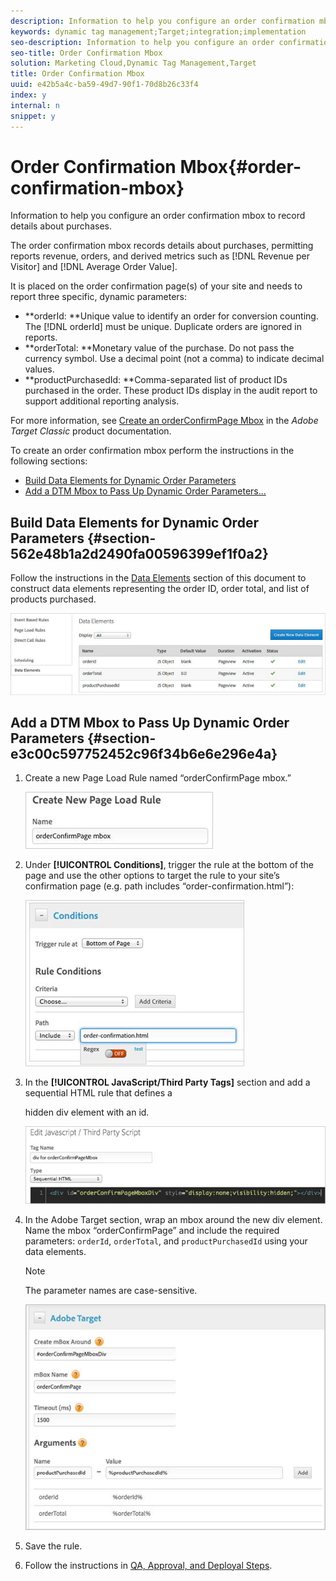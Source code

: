 ```yaml
---
description: Information to help you configure an order confirmation mbox to record details about purchases.
keywords: dynamic tag management;Target;integration;implementation
seo-description: Information to help you configure an order confirmation mbox to record details about purchases.
seo-title: Order Confirmation Mbox
solution: Marketing Cloud,Dynamic Tag Management,Target
title: Order Confirmation Mbox
uuid: e42b5a4c-ba59-49d7-90f1-70d8b26c33f4
index: y
internal: n
snippet: y
---
```


# Order Confirmation Mbox{#order-confirmation-mbox}

Information to help you configure an order confirmation mbox to record details about purchases.

The order confirmation mbox records details about purchases, permitting reports revenue, orders, and derived metrics such as [!DNL Revenue per Visitor] and [!DNL Average Order Value].

It is placed on the order confirmation page(s) of your site and needs to report three specific, dynamic parameters:

* **orderId: **Unique value to identify an order for conversion counting. The [!DNL orderId] must be unique. Duplicate orders are ignored in reports. 
* **orderTotal: **Monetary value of the purchase. Do not pass the currency symbol. Use a decimal point (not a comma) to indicate decimal values. 
* **productPurchasedId: **Comma-separated list of product IDs purchased in the order. These product IDs display in the audit report to support additional reporting analysis.

For more information, see [Create an orderConfirmPage Mbox](https://marketing.adobe.com/resources/help/en_US/tnt/help/t_Creating_a_Place_Order_Mbox.html) in the *Adobe Target Classic* product documentation.

To create an order confirmation mbox perform the instructions in the following sections:

* [Build Data Elements for Dynamic Order Parameters](../../../adobe-target-tool/configure-target-tool/mboxes/order-confirmation-mbox.md#section-562e48b1a2d2490fa00596399ef1f0a2) 
* [Add a DTM Mbox to Pass Up Dynamic Order Parameters...](../../../adobe-target-tool/configure-target-tool/mboxes/order-confirmation-mbox.md#section-e3c00c597752452c96f34b6e6e296e4a)

## Build Data Elements for Dynamic Order Parameters {#section-562e48b1a2d2490fa00596399ef1f0a2}

Follow the instructions in the [Data Elements](../../../adobe-target-tool/configure-target-tool/data-elements/data-elements.md#concept-13e03aed47b145e99d3754c3283e2051) section of this document to construct data elements representing the order ID, order total, and list of products purchased.

![](assets/data_elements_create.png)

## Add a DTM Mbox to Pass Up Dynamic Order Parameters {#section-e3c00c597752452c96f34b6e6e296e4a}

1. Create a new Page Load Rule named “orderConfirmPage mbox.”

   ![](assets/orderconfirmpage.png)

1. Under **[!UICONTROL Conditions]**, trigger the rule at the bottom of the page and use the other options to target the rule to your site’s confirmation page (e.g. path includes “order-confirmation.html”):

   ![](assets/conditions.png)

1. In the **[!UICONTROL JavaScript/Third Party Tags]** section and add a sequential HTML rule that defines a

   hidden div element with an id.

   ![](assets/div.png)

1. In the Adobe Target section, wrap an mbox around the new div element. Name the mbox “orderConfirmPage” and include the required parameters: `orderId`, `orderTotal`, and `productPurchasedId` using your data elements.

   >[!NOTE]
   >
   >The parameter names are case-sensitive.

   ![](assets/target.png)

1. Save the rule. 
1. Follow the instructions in [QA, Approval, and Deployal Steps](../../../qa-approval-deployal-steps/qa-approval-deployal-steps.md#concept-8e4631e9f3c440edac488139576849ba).

